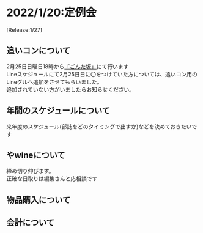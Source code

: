 # 2022/1/20:定例会
[Release:1/27]

## 追いコンについて
2月25日日曜日18時から[「ごんた坂」](https://goo.gl/maps/G28K3ZrmvkrxEdDr8)にて行います\
Lineスケジュールにて2月25日日に〇をつけていた方については、追いコン用のLineグルへ追加をさせてもらいました。\
追加されていない方がいましたらお知らせください。

## 年間のスケジュールについて
来年度のスケジュール(部誌をどのタイミングで出すか)などを決めておきたいです

## やwineについて
締め切り伸びます。\
正確な日取りは編集さんと応相談です

## 物品購入について

## 会計について
